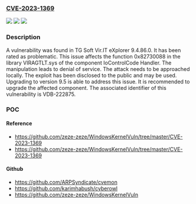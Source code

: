 ### [CVE-2023-1369](https://cve.mitre.org/cgi-bin/cvename.cgi?name=CVE-2023-1369)
![](https://img.shields.io/static/v1?label=Product&message=Vir.IT%20eXplorer&color=blue)
![](https://img.shields.io/static/v1?label=Version&message=%3D%209.4.86.0%20&color=brighgreen)
![](https://img.shields.io/static/v1?label=Vulnerability&message=CWE-404%20Denial%20of%20Service&color=brighgreen)

### Description

A vulnerability was found in TG Soft Vir.IT eXplorer 9.4.86.0. It has been rated as problematic. This issue affects the function 0x82730088 in the library VIRAGTLT.sys of the component IoControlCode Handler. The manipulation leads to denial of service. The attack needs to be approached locally. The exploit has been disclosed to the public and may be used. Upgrading to version 9.5 is able to address this issue. It is recommended to upgrade the affected component. The associated identifier of this vulnerability is VDB-222875.

### POC

#### Reference
- https://github.com/zeze-zeze/WindowsKernelVuln/tree/master/CVE-2023-1369
- https://github.com/zeze-zeze/WindowsKernelVuln/tree/master/CVE-2023-1369

#### Github
- https://github.com/ARPSyndicate/cvemon
- https://github.com/karimhabush/cyberowl
- https://github.com/zeze-zeze/WindowsKernelVuln


